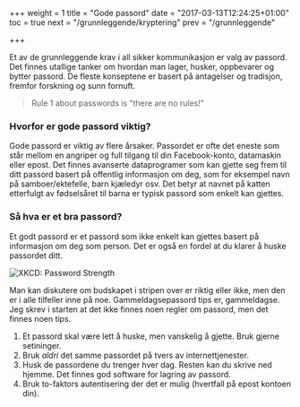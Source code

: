 +++
weight = 1
title = "Gode passord"
date = "2017-03-13T12:24:25+01:00"
toc = true
next = "/grunnleggende/kryptering"
prev = "/grunnleggende"

+++

Et av de grunnleggende krav i all sikker kommunikasjon er valg av passord.
Det finnes utallige tanker om hvordan man lager, husker, oppbevarer og bytter
passord. De fleste konseptene er basert på antagelser og tradisjon, fremfor
forskning og sunn fornuft.

 > Rule 1 about passwords is "there are no rules!"

### Hvorfor er gode passord viktig?

Gode passord er viktig av flere årsaker. Passordet er ofte det eneste som står
mellom en angriper og full tilgang til din Facebook-konto, datamaskin eller epost.
Det finnes avanserte dataprogramer som kan gjette seg frem til ditt passord basert
på offentlig informasjon om deg, som for eksempel navn på samboer/ektefelle, barn
kjæledyr osv. Det betyr at navnet på katten etterfulgt av fødselsåret til barna
er typisk passord som enkelt kan gjettes.

### Så hva er et bra passord?

Et godt passord er et passord som ikke enkelt kan gjettes basert på informasjon
om deg som person. Det er også en fordel at du klarer å huske passordet ditt.

![XKCD: Password Strength](https://imgs.xkcd.com/comics/password_strength.png)

Man kan diskutere om budskapet i stripen over er riktig eller ikke, men den er i
alle tilfeller inne på noe. Gammeldagsepassord tips er, gammeldagse.
Jeg skrev i starten at det ikke finnes noen regler om passord, men det finnes
noen tips.

 1. Et passord skal være lett å huske, men vanskelig å gjette. Bruk gjerne setininger.
 2. Bruk *aldri* det samme passordet på tvers av internettjenester.
 3. Husk de passordene du trenger hver dag. Resten kan du skrive ned hjemme. Det finnes god software for lagring av passord.
 4. Bruk to-faktors autentisering der det er mulig (hvertfall på epost kontoen din).
